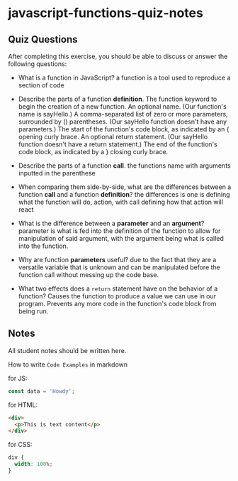 # javascript-functions-quiz-notes

## Quiz Questions

After completing this exercise, you should be able to discuss or answer the following questions:

- What is a function in JavaScript?
  a function is a tool used to reproduce a section of code
- Describe the parts of a function **definition**.
  The function keyword to begin the creation of a new function.
  An optional name. (Our function's name is sayHello.)
  A comma-separated list of zero or more parameters, surrounded by () parentheses. (Our sayHello function doesn't have any parameters.)
  The start of the function's code block, as indicated by an { opening curly brace.
  An optional return statement. (Our sayHello function doesn't have a return statement.)
  The end of the function's code block, as indicated by a } closing curly brace.

- Describe the parts of a function **call**.
  the functions name with arguments inputted in the parenthese
- When comparing them side-by-side, what are the differences between a function **call** and a function **definition**?
  the differences is one is defining what the function will do, action, with call defining how that action will react
- What is the difference between a **parameter** and an **argument**?
  parameter is what is fed into the definition of the function to allow for manipulation of said argument, with the argument being what is called into the function.
- Why are function **parameters** useful?
  due to the fact that they are a versatile variable that is unknown and can be manipulated before the function call without messing up the code base.
- What two effects does a `return` statement have on the behavior of a function?
  Causes the function to produce a value we can use in our program.
  Prevents any more code in the function's code block from being run.

## Notes

All student notes should be written here.

How to write `Code Examples` in markdown

for JS:

```javascript
const data = 'Howdy';
```

for HTML:

```html
<div>
  <p>This is text content</p>
</div>
```

for CSS:

```css
div {
  width: 100%;
}
```
